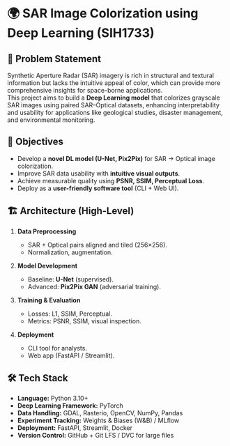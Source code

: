# 🌍 SAR Image Colorization using Deep Learning (SIH1733)

## 📌 Problem Statement
Synthetic Aperture Radar (SAR) imagery is rich in structural and textural information but lacks the intuitive appeal of color, which can provide more comprehensive insights for space-borne applications.  
This project aims to build a **Deep Learning model** that colorizes grayscale SAR images using paired SAR–Optical datasets, enhancing interpretability and usability for applications like geological studies, disaster management, and environmental monitoring.

## 🎯 Objectives
- Develop a **novel DL model (U-Net, Pix2Pix)** for SAR → Optical image colorization.
- Improve SAR data usability with **intuitive visual outputs**.
- Achieve measurable quality using **PSNR, SSIM, Perceptual Loss**.
- Deploy as a **user-friendly software tool** (CLI + Web UI).

## 🏗️ Architecture (High-Level)
1. **Data Preprocessing**  
   - SAR + Optical pairs aligned and tiled (256×256).  
   - Normalization, augmentation.  

2. **Model Development**  
   - Baseline: **U-Net** (supervised).  
   - Advanced: **Pix2Pix GAN** (adversarial training).  

3. **Training & Evaluation**  
   - Losses: L1, SSIM, Perceptual.  
   - Metrics: PSNR, SSIM, visual inspection.  

4. **Deployment**  
   - CLI tool for analysts.  
   - Web app (FastAPI / Streamlit).  

## 🛠️ Tech Stack
- **Language:** Python 3.10+
- **Deep Learning Framework:** PyTorch
- **Data Handling:** GDAL, Rasterio, OpenCV, NumPy, Pandas
- **Experiment Tracking:** Weights & Biases (W&B) / MLflow
- **Deployment:** FastAPI, Streamlit, Docker
- **Version Control:** GitHub + Git LFS / DVC for large files
